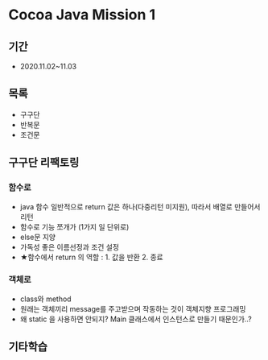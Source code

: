 # Cocoa Java Mission 1

## 기간
- 2020.11.02~11.03
## 목록
- 구구단
- 반복문
- 조건문

## 구구단 리팩토링
### 함수로
- java 함수 일반적으로 return 값은 하나(다중리턴 미지원), 따라서 배열로 만들어서 리턴
- 함수로 기능 쪼개가 (1가지 일 단위로)
- else문 지양
- 가독성 좋은 이름선정과 조건 설정
- ★함수에서 return 의 역할 : 1. 값을 반환 2. 종료
### 객체로
- class와 method
- 원래는 객체끼리 message를 주고받으며 작동하는 것이 객체지향 프로그래밍
- 왜 static 을 사용하면 안되지? Main 클래스에서 인스턴스로 만들기 때문인가..?

## 기타학습
